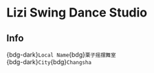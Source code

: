 # Lizi Swing Dance Studio

## Info

{bdg-dark}`Local Name`{bdg}`栗子摇摆舞室`  
{bdg-dark}`City`{bdg}`Changsha`  
